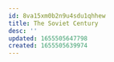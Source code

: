 ```yaml
---
id: 8va15xm0b2n9u4sdu1qhhew
title: The Soviet Century
desc: ''
updated: 1655505647798
created: 1655505639974
---
```


